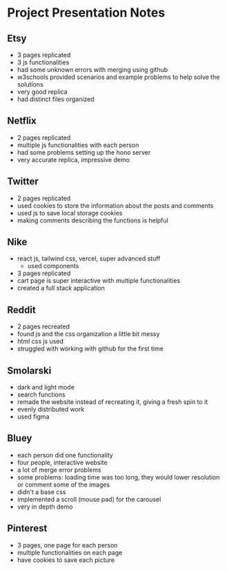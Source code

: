 # Project Presentation Notes

## Etsy
- 3 pages replicated
- 3 js functionalities
- had some unknown errors with merging using github
- w3schools provided scenarios and example problems to help solve the solutions
- very good replica
- had distinct files organized

## Netflix
- 2 pages replicated
- multiple js functionalities with each person
- had some problems setting up the hono server
- very accurate replica, impressive demo

## Twitter
- 2 pages replicated
- used cookies to store the information about the posts and comments
- used js to save local storage cookies
- making comments describing the functions is helpful

## Nike
- react js, tailwind css, vercel, super advanced stuff
    - used components
- 3 pages replicated
- cart page is super interactive with multiple functionalities
- created a full stack application

## Reddit
- 2 pages recreated
- found js and the css organization a little bit messy 
- html css js used
- struggled with working with github for the first time

## Smolarski
- dark and light mode
- search functions
- remade the website instead of recreating it, giving a fresh spin to it
- evenly distributed work
- used figma

## Bluey
- each person did one functionality
- four people, interactive website
- a lot of merge error problems 
- some problems: loading time was too long, they would lower resolution or comment some of the images
- didn't a base css
- implemented a scroll (mouse pad) for the carousel
- very in depth demo

## Pinterest
- 3 pages, one page for each person
- multiple functionalities on each page
- have cookies to save each picture
